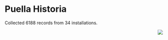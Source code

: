 # Puella Historia

Collected 6188 records from 34 installations.

<p align="right"><img src="https://xn--80aalyho.xn--p1ai/magireco/NAgitan/img/kagome.png" /></p>
